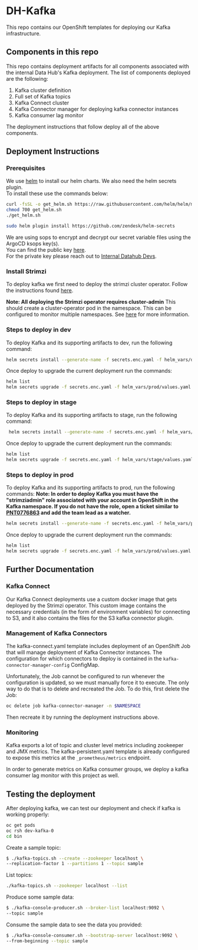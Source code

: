 # DH-Kafka

This repo contains our OpenShift templates for deploying our Kafka
infrastructure.

## Components in this repo

This repo contains deployment artifacts for all components associated with
the internal Data Hub's Kafka deployment. The list of components deployed
are the following:

  1. Kafka cluster definition
  2. Full set of Kafka topics
  3. Kafka Connect cluster
  4. Kafka Connector manager for deploying kafka connector instances
  5. Kafka consumer lag monitor

The deployment instructions that follow deploy all of the above components.

## Deployment Instructions

### Prerequisites

We use [helm](https://helm.sh/) to install our helm charts. We also need the helm secrets plugin.  
To install these use the commands below:  

```bash
curl -fsSL -o get_helm.sh https://raw.githubusercontent.com/helm/helm/master/scripts/get-helm-3
chmod 700 get_helm.sh
./get_helm.sh

sudo helm plugin install https://github.com/zendesk/helm-secrets
```  

We are using sops to encrypt and decrypt our secret variable files using the ArgoCD ksops key(s).  
You can find the public key [here](http://keys.gnupg.net/pks/lookup?op=vindex&fingerprint=on&search=0xBD2C73FF891FBC7E).  
For the private key please reach out to [Internal Datahub Devs](mailto:data-hub@redhat.com).  

### Install Strimzi

To deploy kafka we first need to deploy the strimzi cluster operator. Follow
the instructions found [here][1].

__Note: All deploying the Strimzi operator requires cluster-admin__
This should create a cluster-operator pod in the namespace. This can be
configured to monitor multiple namespaces. See [here][2] for more information.

### Steps to deploy in dev

To deploy Kafka and its supporting artifacts to dev, run the following command:

```bash
helm secrets install --generate-name -f secrets.enc.yaml -f helm_vars/dev/values.yaml -f helm_vars/dev/secrets.yaml.
```

Once deploy to upgrade the current deployment run the commands:  

```bash
helm list  
helm secrets upgrade -f secrets.enc.yaml -f helm_vars/prod/values.yaml -f helm_vars/prod/secrets.yaml <chart_name_from_previous_command> .
```

### Steps to deploy in stage

To deploy Kafka and its supporting artifacts to stage, run the following command:

```bash
 helm secrets install --generate-name -f secrets.enc.yaml -f helm_vars/stage/values.yaml -f helm_vars/stage/secrets.yaml .
```

Once deploy to upgrade the current deployment run the commands:  

```bash
helm list  
helm secrets upgrade -f secrets.enc.yaml -f helm_vars/stage/values.yaml -f helm_vars/stage/secrets.yaml <chart_name_from_previous_command> .  
```

### Steps to deploy in prod

To deploy Kafka and its supporting artifacts to prod, run the following commands:
__Note: In order to deploy Kafka you must have the "strimziadmin" role associated with your account in OpenShift in the Kafka namespace. If you do not have the role, open a ticket similar to [PNT0776863](https://redhat.service-now.com/surl.do?n=PNT0776863) and add the team lead as a watcher.__

```bash
helm secrets install --generate-name -f secrets.enc.yaml -f helm_vars/prod/values.yaml -f helm_vars/prod/secrets.yaml .
```

Once deploy to upgrade the current deployment run the commands:  

```bash
helm list
helm secrets upgrade -f secrets.enc.yaml -f helm_vars/prod/values.yaml -f helm_vars/prod/secrets.yaml <chart_name_from_previous_command> .
```

## Further Documentation  

### Kafka Connect

Our Kafka Connect deployments use a custom docker image that gets deployed
by the Strimzi operator. This custom image contains the necessary
credentials (in the form of environment variables) for connecting to S3, and
it also contains the files for the S3 kafka connector plugin.

### Management of Kafka Connectors

The kafka-connect.yaml template includes deployment of an OpenShift
Job that will manage deployment of Kafka Connector instances. The
configuration for which connectors to deploy is contained in the
`kafka-connector-manager-config` ConfigMap.

Unfortunately, the Job cannot be configured to run whenever the configuration
is updated, so we must manually force it to execute. The only way to do that
is to delete and recreated the Job. To do this, first delete the Job:

```bash
oc delete job kafka-connector-manager -n $NAMESPACE
```

Then recreate it by running the deployment instructions above.

### Monitoring

Kafka exports a lot of topic and cluster level metrics including zookeeper and
JMX metrics. The kafka-persistent.yaml template is already configured to
expose this metrics at the `_prometheus/metrics` endpoint.

In order to generate metrics on Kafka consumer groups, we deploy a kafka
consumer lag monitor with this project as well.

## Testing the deployment

After deploying kafka, we can test our deployment and check if kafka is working properly:

```bash
oc get pods
oc rsh dev-kafka-0
cd bin
```

Create a sample topic:

```bash
$ ./kafka-topics.sh --create --zookeeper localhost \
--replication-factor 1 --partitions 1 --topic sample
```

List topics:

```bash
./kafka-topics.sh --zookeeper localhost --list
```

Produce some sample data:

```bash
$ ./kafka-console-producer.sh --broker-list localhost:9092 \
--topic sample
```

Consume the sample data to see the data you provided:

```bash
$ ./kafka-console-consumer.sh --bootstrap-server localhost:9092 \
--from-beginning --topic sample
```

[1]: https://gitlab.cee.redhat.com/data-hub/dh-strimzi-install
[2]: http://strimzi.io/docs/0.8.2/#deploying-cluster-operator-kubernetes-to-watch-multiple-namespacesstr
